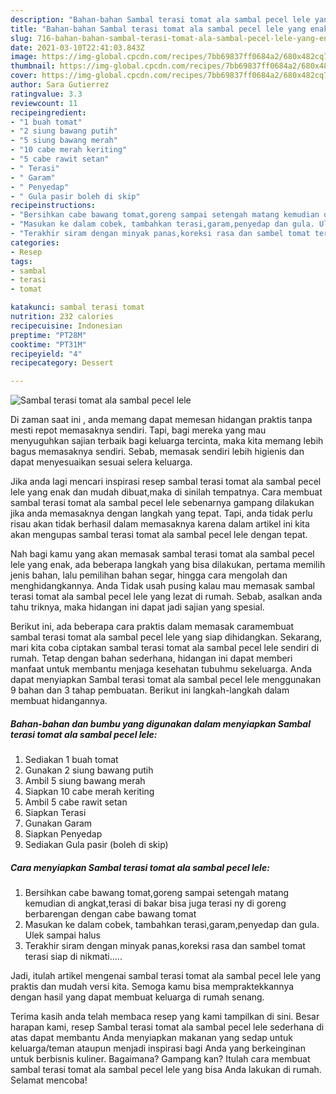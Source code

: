 ```yaml
---
description: "Bahan-bahan Sambal terasi tomat ala sambal pecel lele yang enak Untuk Jualan"
title: "Bahan-bahan Sambal terasi tomat ala sambal pecel lele yang enak Untuk Jualan"
slug: 716-bahan-bahan-sambal-terasi-tomat-ala-sambal-pecel-lele-yang-enak-untuk-jualan
date: 2021-03-10T22:41:03.843Z
image: https://img-global.cpcdn.com/recipes/7bb69837ff0684a2/680x482cq70/sambal-terasi-tomat-ala-sambal-pecel-lele-foto-resep-utama.jpg
thumbnail: https://img-global.cpcdn.com/recipes/7bb69837ff0684a2/680x482cq70/sambal-terasi-tomat-ala-sambal-pecel-lele-foto-resep-utama.jpg
cover: https://img-global.cpcdn.com/recipes/7bb69837ff0684a2/680x482cq70/sambal-terasi-tomat-ala-sambal-pecel-lele-foto-resep-utama.jpg
author: Sara Gutierrez
ratingvalue: 3.3
reviewcount: 11
recipeingredient:
- "1 buah tomat"
- "2 siung bawang putih"
- "5 siung bawang merah"
- "10 cabe merah keriting"
- "5 cabe rawit setan"
- " Terasi"
- " Garam"
- " Penyedap"
- " Gula pasir boleh di skip"
recipeinstructions:
- "Bersihkan cabe bawang tomat,goreng sampai setengah matang kemudian di angkat,terasi di bakar bisa juga terasi ny di goreng berbarengan dengan cabe bawang tomat"
- "Masukan ke dalam cobek, tambahkan terasi,garam,penyedap dan gula. Ulek sampai halus"
- "Terakhir siram dengan minyak panas,koreksi rasa dan sambel tomat terasi siap di nikmati....."
categories:
- Resep
tags:
- sambal
- terasi
- tomat

katakunci: sambal terasi tomat 
nutrition: 232 calories
recipecuisine: Indonesian
preptime: "PT28M"
cooktime: "PT31M"
recipeyield: "4"
recipecategory: Dessert

---
```



![Sambal terasi tomat ala sambal pecel lele](https://img-global.cpcdn.com/recipes/7bb69837ff0684a2/680x482cq70/sambal-terasi-tomat-ala-sambal-pecel-lele-foto-resep-utama.jpg)

Di zaman  saat ini , anda memang dapat memesan hidangan praktis tanpa mesti repot memasaknya sendiri. Tapi, bagi mereka yang mau menyuguhkan sajian terbaik bagi keluarga tercinta, maka kita memang lebih bagus memasaknya sendiri. Sebab, memasak sendiri lebih higienis dan dapat menyesuaikan sesuai selera keluarga.

Jika anda lagi mencari inspirasi resep sambal terasi tomat ala sambal pecel lele yang enak dan mudah dibuat,maka di sinilah tempatnya. Cara membuat sambal terasi tomat ala sambal pecel lele  sebenarnya gampang dilakukan jika anda memasaknya dengan langkah yang tepat. Tapi, anda tidak perlu risau akan tidak berhasil dalam memasaknya 
karena dalam artikel ini kita akan mengupas sambal terasi tomat ala sambal pecel lele dengan tepat.  



Nah bagi kamu yang akan memasak sambal terasi tomat ala sambal pecel lele yang enak, ada beberapa langkah yang bisa dilakukan, pertama memilih jenis bahan, lalu pemilihan bahan segar, hingga cara mengolah dan menghidangkannya. Anda Tidak usah pusing kalau mau memasak sambal terasi tomat ala sambal pecel lele yang lezat di rumah. Sebab, asalkan anda  tahu triknya, maka hidangan ini dapat jadi sajian yang spesial.

Berikut ini, ada beberapa cara praktis  dalam memasak caramembuat sambal terasi tomat ala sambal pecel lele yang siap dihidangkan. Sekarang, mari kita coba ciptakan sambal terasi tomat ala sambal pecel lele sendiri di rumah. Tetap dengan bahan sederhana, hidangan ini dapat memberi manfaat untuk membantu menjaga kesehatan tubuhmu sekeluarga. Anda dapat menyiapkan Sambal terasi tomat ala sambal pecel lele menggunakan 9 bahan dan 3 tahap pembuatan. Berikut ini langkah-langkah dalam membuat hidangannya.

<!--inarticleads1-->

##### Bahan-bahan dan bumbu yang digunakan dalam menyiapkan Sambal terasi tomat ala sambal pecel lele:

1. Sediakan 1 buah tomat
1. Gunakan 2 siung bawang putih
1. Ambil 5 siung bawang merah
1. Siapkan 10 cabe merah keriting
1. Ambil 5 cabe rawit setan
1. Siapkan  Terasi
1. Gunakan  Garam
1. Siapkan  Penyedap
1. Sediakan  Gula pasir (boleh di skip)




<!--inarticleads2-->

##### Cara menyiapkan Sambal terasi tomat ala sambal pecel lele:

1. Bersihkan cabe bawang tomat,goreng sampai setengah matang kemudian di angkat,terasi di bakar bisa juga terasi ny di goreng berbarengan dengan cabe bawang tomat
1. Masukan ke dalam cobek, tambahkan terasi,garam,penyedap dan gula. Ulek sampai halus
1. Terakhir siram dengan minyak panas,koreksi rasa dan sambel tomat terasi siap di nikmati.....




Jadi, itulah artikel mengenai  sambal terasi tomat ala sambal pecel lele  yang praktis dan mudah versi kita. Semoga kamu bisa mempraktekkannya dengan hasil yang dapat membuat keluarga di rumah senang. 

Terima kasih anda telah membaca resep yang kami tampilkan di sini. Besar harapan kami, resep  Sambal terasi tomat ala sambal pecel lele sederhana di atas dapat membantu Anda menyiapkan makanan yang sedap untuk keluarga/teman ataupun menjadi inspirasi bagi Anda yang berkeinginan untuk berbisnis kuliner. Bagaimana? Gampang kan? Itulah cara membuat sambal terasi tomat ala sambal pecel lele yang bisa Anda lakukan di rumah. Selamat mencoba!


